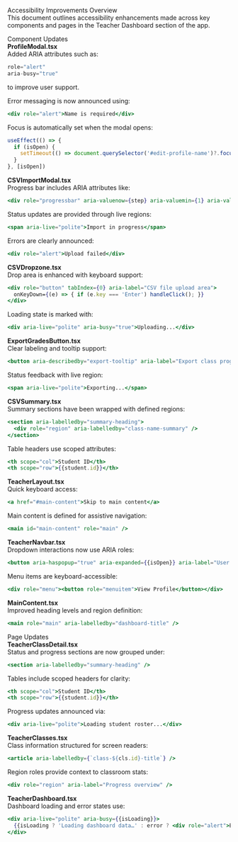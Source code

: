 Accessibility Improvements Overview  
This document outlines accessibility enhancements made across key components and pages in the Teacher Dashboard section of the app. 

Component Updates  
**ProfileModal.tsx**  
Added ARIA attributes such as:

```jsx
role="alert"
aria-busy="true"
```

to improve user support.

Error messaging is now announced using:

```jsx
<div role="alert">Name is required</div>
```

Focus is automatically set when the modal opens:

```jsx
useEffect(() => {
  if (isOpen) {
    setTimeout(() => document.querySelector('#edit-profile-name')?.focus(), 100);
  }
}, [isOpen])
```

**CSVImportModal.tsx**  
Progress bar includes ARIA attributes like:

```jsx
<div role="progressbar" aria-valuenow={step} aria-valuemin={1} aria-valuemax={3} />
```

Status updates are provided through live regions:

```jsx
<span aria-live="polite">Import in progress</span>
```

Errors are clearly announced:

```jsx
<div role="alert">Upload failed</div>
```

**CSVDropzone.tsx**  
Drop area is enhanced with keyboard support:

```jsx
<div role="button" tabIndex={0} aria-label="CSV file upload area">
  onKeyDown={(e) => { if (e.key === 'Enter') handleClick(); }}
</div>
```

Loading state is marked with:

```jsx
<div aria-live="polite" aria-busy="true">Uploading...</div>
```

**ExportGradesButton.tsx**  
Clear labeling and tooltip support:

```jsx
<button aria-describedby="export-tooltip" aria-label="Export class progress" />
```

Status feedback with live region:

```jsx
<span aria-live="polite">Exporting...</span>
```

**CSVSummary.tsx**  
Summary sections have been wrapped with defined regions:

```jsx
<section aria-labelledby="summary-heading">
  <div role="region" aria-labelledby="class-name-summary" />
</section>
```

Table headers use scoped attributes:

```jsx
<th scope="col">Student ID</th>
<th scope="row">{{student.id}}</th>
```

**TeacherLayout.tsx**  
Quick keyboard access:

```jsx
<a href="#main-content">Skip to main content</a>
```

Main content is defined for assistive navigation:

```jsx
<main id="main-content" role="main" />
```

**TeacherNavbar.tsx**  
Dropdown interactions now use ARIA roles:

```jsx
<button aria-haspopup="true" aria-expanded={{isOpen}} aria-label="User menu" />
```

Menu items are keyboard-accessible:

```jsx
<div role="menu"><button role="menuitem">View Profile</button></div>
```

**MainContent.tsx**  
Improved heading levels and region definition:

```jsx
<main role="main" aria-labelledby="dashboard-title" />
```

Page Updates  
**TeacherClassDetail.tsx**  
Status and progress sections are now grouped under:

```jsx
<section aria-labelledby="summary-heading" />
```

Tables include scoped headers for clarity:

```jsx
<th scope="col">Student ID</th>
<th scope="row">{{student.id}}</th>
```

Progress updates announced via:

```jsx
<div aria-live="polite">Loading student roster...</div>
```

**TeacherClasses.tsx**  
Class information structured for screen readers:

```jsx
<article aria-labelledby={`class-${cls.id}-title`} />
```

Region roles provide context to classroom stats:

```jsx
<div role="region" aria-label="Progress overview" />
```

**TeacherDashboard.tsx**  
Dashboard loading and error states use:

```jsx
<div aria-live="polite" aria-busy={{isLoading}}>
  {{isLoading ? 'Loading dashboard data…' : error ? <div role="alert">Error: {error}</div> : null}}
</div>
```